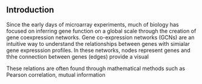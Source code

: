 ## Introduction
Since the early days of microarray experiments, much of biology has focused on inferring gene function on a global scale through the creation of gene coexpression networks. Gene co-expression networks (GCNs) are an intuitive way to understand the relationships between genes with simialar gene expresssion profiles. In these networks, nodes represent genes and thhe connection between genes (edges) provide a visual 

These relations are often found through mathematical methods such as Pearson correlation, mutual information
